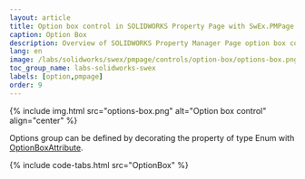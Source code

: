 ```yaml
---
layout: article
title: Option box control in SOLIDWORKS Property Page with SwEx.PMPage framework
caption: Option Box
description: Overview of SOLIDWORKS Property Manager Page option box control creation and customization using SwEx.PMPage framework
lang: en
image: /labs/solidworks/swex/pmpage/controls/option-box/options-box.png
toc_group_name: labs-solidworks-swex
labels: [option,pmpage]
order: 9
---
```

{% include img.html src="options-box.png" alt="Option box control" align="center" %}

Options group can be defined by decorating the property of type Enum with [OptionBoxAttribute](https://docs.codestack.net/swex/pmpage/html/T_CodeStack_SwEx_PMPage_Attributes_OptionBoxAttribute.htm).

{% include code-tabs.html src="OptionBox" %}
